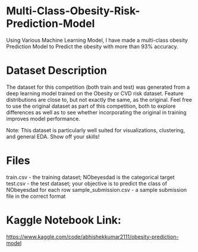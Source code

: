 # Multi-Class-Obesity-Risk-Prediction-Model
Using Various Machine Learning Model, I have made a multi-class obesity Prediction Model to Predict the obesity with more than 93% accuracy.


# Dataset Description
The dataset for this competition (both train and test) was generated from a deep learning model trained on the Obesity or CVD risk dataset. Feature distributions are close to, but not exactly the same, as the original. Feel free to use the original dataset as part of this competition, both to explore differences as well as to see whether incorporating the original in training improves model performance.

Note: This dataset is particularly well suited for visualizations, clustering, and general EDA. Show off your skills!

# Files
train.csv - the training dataset; NObeyesdad is the categorical target
test.csv - the test dataset; your objective is to predict the class of NObeyesdad for each row
sample_submission.csv - a sample submission file in the correct format
# Kaggle Notebook Link:
https://www.kaggle.com/code/abhishekkumar2111/obesity-prediction-model
